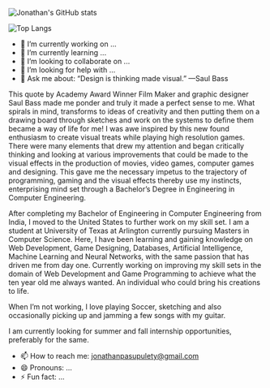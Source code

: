 ![Jonathan's GitHub stats](https://github-readme-stats.vercel.app/api?username=jonathankumar10&show_icons=true&theme=dark)

![Top Langs](https://github-readme-stats.vercel.app/api/top-langs/?username=jonathankumar10&layout=compact)

- 🔭 I’m currently working on ...
- 🌱 I’m currently learning ...
- 👯 I’m looking to collaborate on ...
- 🤔 I’m looking for help with ...
- 💬 Ask me about: “Design is thinking made visual.” —Saul Bass

This quote by Academy Award Winner Film Maker and graphic designer Saul Bass made me ponder and truly it made a perfect sense to me. What spirals in mind, transforms to ideas of creativity and then putting them on a drawing board through sketches and work on the systems to define them became a way of life for me! I was awe inspired by this new found enthusiasm to create visual treats while playing high resolution games. There were many elements that drew my attention and began critically thinking and looking at various improvements that could be made to the visual effects in the production of movies, video games, computer games and designing. This gave me the necessary impetus to the trajectory of programming, gaming and the visual effects thereby use my instincts, enterprising mind set through a Bachelor’s Degree in Engineering in Computer Engineering.

After completing my Bachelor of Engineering in Computer Engineering from India, I moved to the United States to further work on my skill set. I am a student at University of Texas at Arlington currently pursuing Masters in Computer Science. Here, I have been learning and gaining knowledge on Web Development, Game Designing, Databases, Artificial Intelligence, Machine Learning and Neural Networks, with the same passion that has driven me from day one. Currently working on improving my skill sets in the domain of Web Development and Game Programming to achieve what the ten year old me always wanted. An individual who could bring his creations to life.

When I’m not working, I love playing Soccer, sketching and also occasionally picking up and jamming a few songs with my guitar.

I am currently looking for summer and fall internship opportunities, preferably for the same.
- 📫 How to reach me: jonathanpasupulety@gmail.com
- 😄 Pronouns: ...
- ⚡ Fun fact: ...
